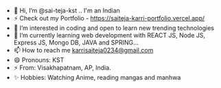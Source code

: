 - 👋 Hi, I’m @sai-teja-kst .. I'm an Indian
- ⚡ Check out my Portfolio - https://saiteja-karri-portfolio.vercel.app/
- 👀 I’m interested in coding and open to learn new trending technologies
- 🌱 I’m currently learning web development with REACT JS, Node JS, Express JS, Mongo DB, JAVA and SPRING...
- 📫 How to reach me karrisaiteja0234@gmail.com
- 😄 Pronouns: KST
- ⚡ From: Visakhapatnam, AP, India.
- ✨ Hobbies: Watching Anime, reading mangas and manhwa

<!---
sai-teja-kst/sai-teja-kst is a ✨ special ✨ repository because its `README.md` (this file) appears on your GitHub profile.
You can click the Preview link to take a look at your changes.
--->

